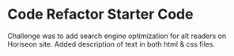 # Code Refactor Starter Code
Challenge was to add search engine optimization for alt readers on Horiseon site.
Added description of text in both html & css files.
